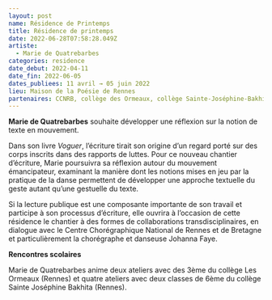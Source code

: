 ```yaml
---
layout: post
name: Résidence de Printemps
title: Résidence de printemps
date: 2022-06-28T07:58:28.049Z
artiste:
  - Marie de Quatrebarbes
categories: residence
date_debut: 2022-04-11
date_fin: 2022-06-05
dates_publiees: 11 avril → 05 juin 2022
lieu: Maison de la Poésie de Rennes
partenaires: CCNRB, collège des Ormeaux, collège Sainte-Joséphine-Bakhita
---
```

**Marie de Quatrebarbes** souhaite développer une réflexion sur la notion de texte en mouvement.

Dans son livre *Voguer*, l’écriture tirait son origine d’un regard porté sur des corps inscrits dans des rapports de luttes. Pour ce nouveau chantier d’écriture, Marie poursuivra sa réflexion autour du mouvement émancipateur, examinant la manière dont les notions mises en jeu par la pratique de la danse permettent de développer une approche textuelle du geste autant qu’une gestuelle du texte.

Si la lecture publique est une composante importante de son travail et participe à son processus d’écriture, elle ouvrira à l’occasion de cette résidence le chantier à des formes de collaborations transdisciplinaires, en dialogue avec le Centre Chorégraphique National de Rennes et de Bretagne et particulièrement la chorégraphe et danseuse Johanna Faye.

**Rencontres scolaires**

Marie de Quatrebarbes anime deux ateliers avec des 3ème du collège Les Ormeaux (Rennes) et quatre ateliers avec deux classes de 6ème du collège Sainte Joséphine Bakhita (Rennes).
